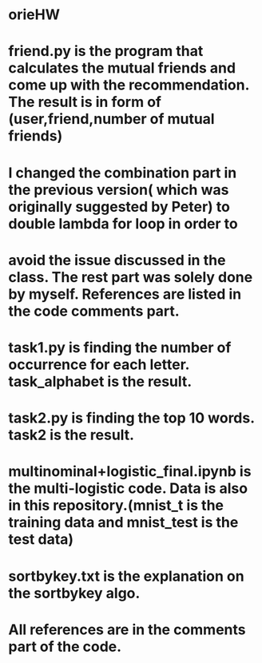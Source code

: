 # orieHW
# friend.py is the program that calculates the mutual friends and come up with the recommendation. The result is in form of (user,friend,number of mutual friends)
# I changed the combination part in the previous version( which was originally suggested by Peter) to double lambda for loop in order to 
# avoid the issue discussed in the class. The rest part was solely done by myself. References are listed in the code comments part.
# task1.py is finding the number of occurrence for each letter. task_alphabet is the result.
# task2.py is finding the top 10 words. task2 is the result.
# multinominal+logistic_final.ipynb is the multi-logistic code. Data is also in this repository.(mnist_t is the training data and mnist_test is the test data)
# sortbykey.txt is the explanation on the sortbykey algo. 
# All references are in the comments part of the code. 
